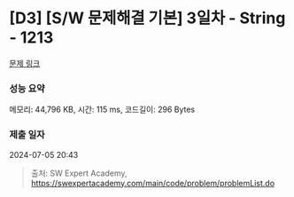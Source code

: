 # [D3] [S/W 문제해결 기본] 3일차 - String - 1213 

[문제 링크](https://swexpertacademy.com/main/code/problem/problemDetail.do?contestProbId=AV14P0c6AAUCFAYi) 

### 성능 요약

메모리: 44,796 KB, 시간: 115 ms, 코드길이: 296 Bytes

### 제출 일자

2024-07-05 20:43



> 출처: SW Expert Academy, https://swexpertacademy.com/main/code/problem/problemList.do